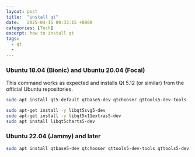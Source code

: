 ```yaml
---
layout: post
title:  "install qt"
date:   2025-04-15 00:33:15 +0800
categories: [Tech]
excerpt: how to install qt
tags:
  - qt 
  - 
---
```


### Ubuntu 18.04 (Bionic) and Ubuntu 20.04 (Focal)

 This command works as expected and installs Qt 5.12 (or similar) from the official Ubuntu repositories.

```bash
sudo apt install qt5-default qtbase5-dev qtchooser qttools5-dev-tools
```

```bash
sudo apt-get install -y libqt5svg5-dev
sudo apt-get install -y libqt5x11extras5-dev
sudo apt install libqt5charts5-dev
```

### Ubuntu 22.04 (Jammy) and later

```bash
sudo apt install qtbase5-dev qtchooser qttools5-dev-tools qttools5-dev
```
